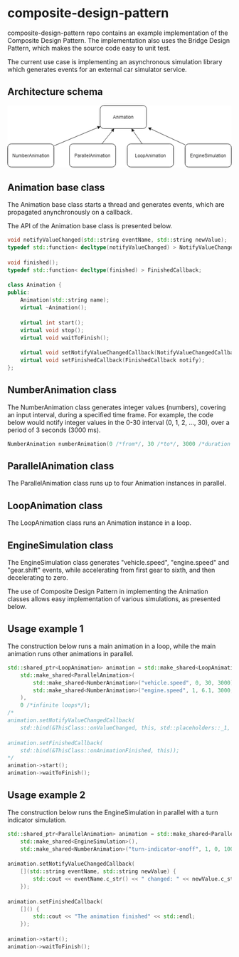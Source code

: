 # composite-design-pattern

composite-design-pattern repo contains an example implementation of the Composite Design Pattern. The implementation also uses the Bridge Design Pattern, which makes the source code easy to unit test. 

The current use case is implementing an asynchronous simulation library which generates events for an external car simulator service.


Architecture schema
-------------------

![Animation classes](animation-classes.png)


Animation base class
--------------------

The Animation base class starts a thread and generates events, which are propagated anynchronously on a callback.

The API of the Animation base class is presented below.

~~~cpp
void notifyValueChanged(std::string eventName, std::string newValue);
typedef std::function< decltype(notifyValueChanged) > NotifyValueChangedCallback;

void finished();
typedef std::function< decltype(finished) > FinishedCallback;

class Animation {
public:
	Animation(std::string name);
	virtual ~Animation();

	virtual int start();
	virtual void stop();
	virtual void waitToFinish();

	virtual void setNotifyValueChangedCallback(NotifyValueChangedCallback notify);
	virtual void setFinishedCallback(FinishedCallback notify);
};
~~~


NumberAnimation class
---------------------

The NumberAnimation class generates integer values (numbers), covering an input interval, during a specified time frame. 
For example, the code below would notify integer values in the 0-30 interval (0, 1, 2, ..., 30), over a period of 3 seconds (3000 ms).

~~~cpp
NumberAnimation numberAnimation(0 /*from*/, 30 /*to*/, 3000 /*duration in milliseconds*/);
~~~


ParallelAnimation class
-----------------------

The ParallelAnimation class runs up to four Animation instances in parallel.


LoopAnimation class
-------------------

The LoopAnimation class runs an Animation instance in a loop.


EngineSimulation class
----------------------

The EngineSimulation class generates "vehicle.speed", "engine.speed" and "gear.shift" events, while accelerating from first gear to sixth, and then decelerating to zero.

The use of Composite Design Pattern in implementing the Animation classes allows easy implementation of various simulations, as presented below.


Usage example 1
---------------

The construction below runs a main animation in a loop, while the main animation runs other animations in parallel. 

~~~cpp
std::shared_ptr<LoopAnimation> animation = std::make_shared<LoopAnimation>(
	std::make_shared<ParallelAnimation>(
		std::make_shared<NumberAnimation>("vehicle.speed", 0, 30, 3000), 
		std::make_shared<NumberAnimation>("engine.speed", 1, 6.1, 3000, 1)); 
	),
	0 /*infinite loops*/);
/*
animation.setNotifyValueChangedCallback(
	std::bind(&ThisClass::onValueChanged, this, std::placeholders::_1, std::placeholders::_2));

animation.setFinishedCallback(
	std::bind(&ThisClass::onAnimationFinished, this));
*/
animation->start();
animation->waitToFinish();
~~~


Usage example 2
---------------

The construction below runs the EngineSimulation in parallel with a turn indicator simulation.

~~~cpp
std::shared_ptr<ParallelAnimation> animation = std::make_shared<ParallelAnimation>(
	std::make_shared<EngineSimulation>(), 
	std::make_shared<NumberAnimation>("turn-indicator-onoff", 1, 0, 10000), /* send 1 = turn-indicator-on, sleep 10 seconds, send 0 = turn-indicator-off */);

animation.setNotifyValueChangedCallback(
	[](std::string eventName, std::string newValue) {
		std::cout << eventName.c_str() << " changed: " << newValue.c_str() << std::endl;
	});

animation.setFinishedCallback(
	[]() {
		std::cout << "The animation finished" << std::endl;
	});

animation->start();
animation->waitToFinish();
~~~
